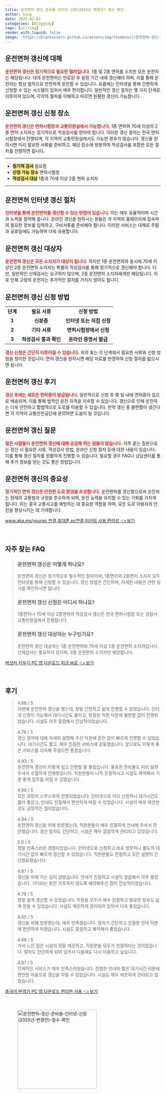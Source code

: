 ```yaml
---
title: 운전면허 갱신 준비물 인터넷 신청(2025년 변경안) 필수 확인
author: bing
date: 2025-02-02
categories: [Blogging]
tags: [writing]
render_with_liquid: false
image: 'https://blackassets.github.io/assets/img/thumbnail/운전면허-갱신-준비물-인터넷-신청(2025년-변경안)-필수-확인.webp'
---
```



<h2 id='운전면허_갱신에_대해'>운전면허 갱신에 대해</h2>

<p><b><span style="color: #ee2323;">운전면허 갱신은 정기적으로 필요한 절차입니다.</span></b> 1종 및 2종 면허를 소지한 모든 운전자는 해당됩니다. 대개 운전면허는 만료된 후 일정 기간 내에 갱신해야 하며, 이를 통해 운전자는 항상 법적으로 안전하게 운전할 수 있습니다. 요즘에는 인터넷을 통해 간편하게 신청할 수 있는 시스템이 있어서 매우 편리합니다. 일반적인 갱신 절차는 몇 가지 단계로 이루어져 있으며, 각각의 절차를 이해하고 따르면 원활한 갱신이 가능합니다.</p>

<h2 id='운전면허_갱신_신청_장소'>운전면허 갱신 신청 장소</h2>

<p><b><span style="color: #ee2323;">운전면허 갱신은 면허시험장과 교통민원실에서 가능합니다.</span></b> 1종 면허와 70세 이상의 2종 면허 소지자는 정기적으로 적성검사를 받아야 합니다. 이러한 갱신 절차는 전국 면허시험장에서 진행되며, 각 지역의 교통민원실에서도 가능한 경우가 많습니다. 갱신을 원하시면 미리 필요한 서류를 준비하고, 해당 장소에 방문하여 적성검사를 포함한 모든 절차를 진행하면 됩니다.</p>

<hr />

<ul>
    <li><b><span style="background-color: #ffe066;">정기적 검사</span></b> 필요함</li>
    <li><b><span style="background-color: #ffee66;">신청 가능 장소</span></b> 면허시험장</li>
    <li><b><span style="background-color: #ffee66;">적성검사 대상</span></b> 1종과 70세 이상 2종 면허 소지자</li>
</ul>

<hr />

<h2 id='운전면허_인터넷_갱신_절차'>운전면허 인터넷 갱신 절차</h2>

<p><b><span style="color: #ee2323;">인터넷을 통해 운전면허를 갱신할 수 있는 방법이 있습니다.</span></b> 이는 매우 효율적이며 시간과 노력을 절약해 줍니다. 온라인 갱신을 원하시는 분들은 각 지역의 홈페이지에 접속하여 필요한 정보를 입력하고, 구비서류를 준비해야 합니다. 이러한 서비스는 대체로 주말과 공휴일에도 가능하여 더욱 유용합니다.</p>

<h2 id='운전면허_갱신_대상자'>운전면허 갱신 대상자</h2>

<p><b><span style="color: #ee2323;">운전면허 갱신은 모든 소지자가 대상이 됩니다.</span></b> 하지만 1종 운전면허와 동시에 70세 이상인 2종 운전면허 소지자는 특별히 적성검사를 통해 정기적으로 갱신해야 합니다. 다만, 일반적인 신체검사는 요구하지 않으며, 2종 운전면허 소지자에게만 해당됩니다. 이로 인해 고령의 운전자는 추가적인 절차를 거치지 않아도 됩니다.</p>

<h2 id='운전면허_갱신_신청_방법'>운전면허 갱신 신청 방법</h2>

<table>
    <tr>
        <td style="text-align: center; height: 17px;"><b>단계</b></td>
        <td style="text-align: center; height: 17px;"><b>필요 서류</b></td>
        <td style="text-align: center; height: 17px;"><b>신청 방법</b></td>
    </tr>
    <tr>
        <td style="text-align: center; height: 17px;"><b>1</b></td>
        <td style="text-align: center; height: 17px;"><b>신분증</b></td>
        <td style="text-align: center; height: 17px;"><b>인터넷 또는 직접 신청</b></td>
    </tr>
    <tr>
        <td style="text-align: center; height: 17px;"><b>2</b></td>
        <td style="text-align: center; height: 17px;"><b>기타 서류</b></td>
        <td style="text-align: center; height: 17px;"><b>면허시험장에서 신청</b></td>
    </tr>
    <tr>
        <td style="text-align: center; height: 17px;"><b>3</b></td>
        <td style="text-align: center; height: 17px;"><b>적성검사 통과 확인</b></td>
        <td style="text-align: center; height: 17px;"><b>온라인 증명서 발급</b></td>
    </tr>
</table>

<p><b><span style="color: #ee2323;">갱신 신청은 간단히 이루어질 수 있습니다.</span></b> 위의 표는 각 단계에서 필요한 서류와 신청 방법을 정리한 것입니다. 면허 갱신을 원하시면 해당 자료를 반영하여 신청 절차를 밟으시면 됩니다.</p>

<h2 id='운전면허_갱신_후기'>운전면허 갱신 후기</h2>

<p><b><span style="color: #ee2323;">갱신 후에는 새로운 면허증이 발급됩니다.</span></b> 일반적으로 신청 후 몇 일 내에 면허증이 집으로 배송되며, 이를 통해 법적인 운전 자격을 지속할 수 있습니다. 갱신으로 인해 운전자는 더욱 안전하고 합법적으로 도로를 이용할 수 있습니다. 만약 갱신 중 불편함이 생긴다면 각 지역의 교통안전공단에 문의하면 도움이 될 것입니다.</p>

<h2 id='운전면허_갱신_질문'>운전면허 갱신 질문</h2>

<p><b><span style="color: #ee2323;">많은 사람들이 운전면허 갱신에 대해 궁금해 하는 점들이 많습니다.</span></b> 자주 묻는 질문으로는 갱신 시 필요한 서류, 적성검사 방법, 온라인 신청 절차 등에 대한 내용이 있습니다. 이를 통해 갱신 절차를 원활하게 진행할 수 있습니다. 필요할 경우 FAQ나 상담센터를 통해 추가 정보를 얻는 것도 좋은 방법입니다.</p>

<h2 id='운전면허_갱신_중요성'>운전면허 갱신의 중요성</h2>

<p><b><span style="color: #ee2323;">정기적인 면허 갱신은 안전한 도로 환경을 조성합니다.</span></b> 운전면허를 갱신함으로써 운전자는 현재의 교통법과 규정을 준수하게 되며, 운전 능력을 유지할 수 있는 기회를 가지게 됩니다. 이는 결국 교통사고를 예방하는 데 중요한 역할을 하며, 모든 도로 이용자의 안전을 향상시키는 데 기여합니다.</p>


<p><a class="click-button" title="www.aka.ms/yourpc 연결 휴대폰 pc연결 미러링 사용 편리성" href="https://blackassets.github.io/posts/www.aka.msyourpc-%EC%97%B0%EA%B2%B0-%ED%9C%B4%EB%8C%80%ED%8F%B0-pc%EC%97%B0%EA%B2%B0-%EB%AF%B8%EB%9F%AC%EB%A7%81-%EC%82%AC%EC%9A%A9-%ED%8E%B8%EB%A6%AC%EC%84%B1/" rel="dofollow">www.aka.ms/yourpc 연결 휴대폰 pc연결 미러링 사용 편리성 👈 보기</a></p><br>
<h2 id='자주_찾는_FAQ'>자주 찾는 FAQ</h2>
<div itemscope="" itemtype="https://schema.org/FAQPage"> 
<blockquote> 
<div itemscope="" itemprop="mainEntity" itemtype="https://schema.org/Question"> 
<h3 itemprop="name">운전면허 갱신은 어떻게 하나요?</h3> 
<div itemscope="" itemprop="acceptedAnswer" itemtype="https://schema.org/Answer"> 
<span itemprop="text"> 
<p>운전면허 갱신은 정기적으로 필수적인 절차이며, 1종면허와 2종면허 소지자 모두 인터넷을 통해 신청할 수 있습니다. 갱신 방법은 간단하며, 자세한 내용은 관련 링크를 확인하시면 됩니다.</p> 
</span> 
</div> 
</div> 

<div itemscope="" itemprop="mainEntity" itemtype="https://schema.org/Question"> 
<h3 itemprop="name">운전면허 갱신 신청은 어디서 하나요?</h3> 
<div itemscope="" itemprop="acceptedAnswer" itemtype="https://schema.org/Answer"> 
<span itemprop="text"> 
<p>1종면허나 70세 이상 2종면허의 적성검사 갱신은 전국 면허시험장 또는 경참서 교통민원실에서 진행됩니다.</p> 
</span> 
</div> 
</div> 

<div itemscope="" itemprop="mainEntity" itemtype="https://schema.org/Question"> 
<h3 itemprop="name">운전면허 갱신 대상자는 누구인가요?</h3> 
<div itemscope="" itemprop="acceptedAnswer" itemtype="https://schema.org/Answer"> 
<span itemprop="text"> 
<p>운전면허 갱신 대상자는 1종 운전면허와 70세 이상 2종 운전면허 소지자입니다. 신체검사는 필요하지 않으며, 2종 운전면허 소지자만 해당됩니다.</p> 
</span> 
</div> 
</div> 

</blockquote> 
</div>
<p><a class="click-button" title="버섯커 키우기 PC 앱 다운로드 지금 바로" href="https://blackassets.github.io/posts/%EB%B2%84%EC%84%AF%EC%BB%A4-%ED%82%A4%EC%9A%B0%EA%B8%B0-PC-%EC%95%B1-%EB%8B%A4%EC%9A%B4%EB%A1%9C%EB%93%9C-%EC%A7%80%EA%B8%88-%EB%B0%94%EB%A1%9C/" rel="dofollow">버섯커 키우기 PC 앱 다운로드 지금 바로 👈 보기</a></p><br>
<h2 id='후기'>후기</h2>
<div itemscope itemtype="https://schema.org/Product">
  <blockquote>
  <div itemprop="review" itemscope itemtype="https://schema.org/Review">
      <div itemprop="reviewRating" itemscope itemtype="https://schema.org/Rating"> <span itemprop="ratingValue">4.86</span> / <span itemprop="bestRating">5</span> </div>
      <span itemprop="reviewBody">이번에 운전면허 갱신을 했는데, 정말 간편하고 쉽게 진행할 수 있었습니다. 인터넷 신청이 가능해서 대기시간도 줄이고, 친절한 직원 덕분에 불편함 없이 진행되었습니다. 시설도 아주 깔끔해서 인상적이었습니다.</span>
  </div>
  <br>
  <div itemprop="review" itemscope itemtype="https://schema.org/Review">
      <div itemprop="reviewRating" itemscope itemtype="https://schema.org/Rating"> <span itemprop="ratingValue">4.76</span> / <span itemprop="bestRating">5</span> </div>
      <span itemprop="reviewBody">갱신 절차에 대해 자세히 설명해 주신 덕분에 혼란 없이 빠르게 진행할 수 있었습니다. 대기시간도 짧고, 매우 친절한 서비스에 감동했습니다. 앞으로도 이렇게 좋은 서비스를 지속해 주셨으면 좋겠습니다.</span>
  </div>
  <br>
  <div itemprop="review" itemscope itemtype="https://schema.org/Review">
      <div itemprop="reviewRating" itemscope itemtype="https://schema.org/Rating"> <span itemprop="ratingValue">4.93</span> / <span itemprop="bestRating">5</span> </div>
      <span itemprop="reviewBody">운전면허 갱신이 이렇게 쉽고 간편할 줄 몰랐습니다. 필요한 준비물도 미리 알려주셔서 수월하게 진행했습니다. 직원분들이 너무 친절하시고 시설도 쾌적해서 기분 좋게 업무를 마칠 수 있었습니다.</span>
  </div>
  <br>
  <div itemprop="review" itemscope itemtype="https://schema.org/Review">
      <div itemprop="reviewRating" itemscope itemtype="https://schema.org/Rating"> <span itemprop="ratingValue">4.96</span> / <span itemprop="bestRating">5</span> </div>
      <span itemprop="reviewBody">모든 과정이 스무스하게 진행되었습니다. 인터넷으로 미리 신청하니 대기시간도 짧아 좋았고, 안내도 친절해서 편안하게 마칠 수 있었습니다. 시설이 매우 깨끗한 것도 긍정적인 점이었습니다.</span>
  </div>
  <br>
  <div itemprop="review" itemscope itemtype="https://schema.org/Review">
      <div itemprop="reviewRating" itemscope itemtype="https://schema.org/Rating"> <span itemprop="ratingValue">4.94</span> / <span itemprop="bestRating">5</span> </div>
      <span itemprop="reviewBody">운전면허 갱신을 위해 방문했는데, 직원분들이 매우 친절하게 안내해 주셔서 편안했습니다. 갱신 절차도 간단하고, 시설은 매우 깔끔하게 관리되고 있었습니다.</span>
  </div>
  <br>
  <div itemprop="review" itemscope itemtype="https://schema.org/Review">
      <div itemprop="reviewRating" itemscope itemtype="https://schema.org/Rating"> <span itemprop="ratingValue">5.0</span> / <span itemprop="bestRating">5</span> </div>
      <span itemprop="reviewBody">정말 만족스러운 경험이었습니다. 인터넷으로 신청하고 바로 방문하니 별도의 대기시간 없이 빠르게 갱신할 수 있었습니다. 직원분들도 친절하고 모든 설명이 간단명료했습니다.</span>
  </div>
  <br>
  <div itemprop="review" itemscope itemtype="https://schema.org/Review">
      <div itemprop="reviewRating" itemscope itemtype="https://schema.org/Rating"> <span itemprop="ratingValue">4.87</span> / <span itemprop="bestRating">5</span> </div>
      <span itemprop="reviewBody">갱신을 위해 가는 길이 설렜습니다. 안내가 친절하고 시설이 깔끔해서 아주 좋았습니다. 기다리는 동안 지루하지 않도록 배려해주신 점이 인상적이었습니다.</span>
  </div>
  <br>
  <div itemprop="review" itemscope itemtype="https://schema.org/Review">
      <div itemprop="reviewRating" itemscope itemtype="https://schema.org/Rating"> <span itemprop="ratingValue">4.78</span> / <span itemprop="bestRating">5</span> </div>
      <span itemprop="reviewBody">정말 쉽게 갱신할 수 있었습니다. 직원들 모두가 매우 친절하고 필요한 정보도 쉽게 얻을 수 있었습니다. 시설도 깨끗하게 관리되어 있어서 더욱 좋았습니다.</span>
  </div>
  <br>
  <div itemprop="review" itemscope itemtype="https://schema.org/Review">
      <div itemprop="reviewRating" itemscope itemtype="https://schema.org/Rating"> <span itemprop="ratingValue">4.85</span> / <span itemprop="bestRating">5</span> </div>
      <span itemprop="reviewBody">갱신을 위해 방문했는데, 매우 만족했습니다. 절차가 간단하고 친절한 안내 덕분에 편안하게 마쳤습니다. 시설도 깔끔하고 쾌적해서 좋았습니다.</span>
  </div>
  <br>
  <div itemprop="review" itemscope itemtype="https://schema.org/Review">
      <div itemprop="reviewRating" itemscope itemtype="https://schema.org/Rating"> <span itemprop="ratingValue">4.88</span> / <span itemprop="bestRating">5</span> </div>
      <span itemprop="reviewBody">가서 느낀 점은 시설이 정말 깨끗하고, 직원분들 모두가 친절하다는 것이었습니다. 절차도 간단하게 되어 있어서 다음에도 다시 이용하고 싶습니다.</span>
  </div>
  <br>
  <div itemprop="review" itemscope itemtype="https://schema.org/Review">
      <div itemprop="reviewRating" itemscope itemtype="https://schema.org/Rating"> <span itemprop="ratingValue">4.87</span> / <span itemprop="bestRating">5</span> </div>
      <span itemprop="reviewBody">전체적인 서비스가 매우 만족스러웠습니다. 친절한 안내와 짧은 대기시간 덕분에 편안한 마음으로 갱신을 마칠 수 있었습니다. 시설도 매우 깨끗하게 관리되고 있었습니다.</span>
  </div>
  </blockquote>
</div>
<p><a class="click-button" title="중국어 번역기 PC 앱 다운로드 편리한 사용" href="https://blackassets.github.io/posts/%EC%A4%91%EA%B5%AD%EC%96%B4-%EB%B2%88%EC%97%AD%EA%B8%B0-PC-%EC%95%B1-%EB%8B%A4%EC%9A%B4%EB%A1%9C%EB%93%9C-%ED%8E%B8%EB%A6%AC%ED%95%9C-%EC%82%AC%EC%9A%A9/" rel="dofollow">중국어 번역기 PC 앱 다운로드 편리한 사용 👈 보기</a></p><br>
<figure class="image"><img src="https://blackassets.github.io/assets/img/thumbnail/운전면허-갱신-준비물-인터넷-신청(2025년-변경안)-필수-확인.webp" alt="운전면허-갱신-준비물-인터넷-신청(2025년-변경안)-필수-확인" width="256" height="256"></figure>